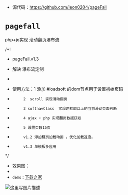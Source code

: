 -  源代码：https://github.com/leon0204/pageFall


# `pagefall`
php+jq实现 滚动翻页瀑布流


/*!
 * pageFall.v1.3
 * 解决 瀑布流定制
 *


 * 使用方法：1 添加 #loadsoft 的dom节点用于设置初始页码
 *          2  scroll 实现滑动翻页
 *          3 softnavClass  实现两栏即以上的当前滑动页面判断
 *          4 ajax + php 实现翻页数据获取
 *          5 设置页数15页

 *          v1.2 添加翻页加载动画 。优化加载速度。
 *          v1.3 单模板多应用

 */

-   效果图：
- 
-  `demo` :  [下载之家](http://www.downza.cn/edu/)

 ![这里写图片描述](http://img.blog.csdn.net/20170411112604986?watermark/2/text/aHR0cDovL2Jsb2cuY3Nkbi5uZXQvcXFfMjgwMTgyODM=/font/5a6L5L2T/fontsize/400/fill/I0JBQkFCMA==/dissolve/70/gravity/SouthEast)
